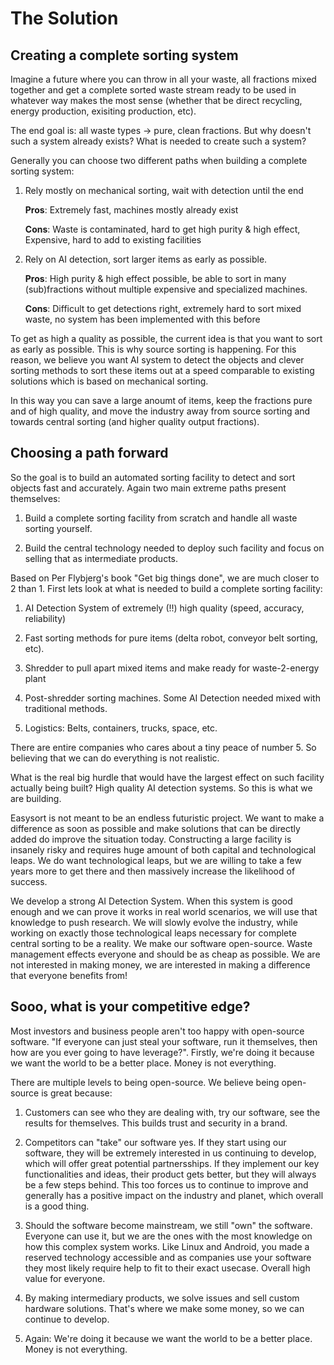 # The Solution

## Creating a complete sorting system

Imagine a future where you can throw in all your waste, all fractions mixed together and get a complete sorted waste stream ready to be used in whatever way makes the most sense (whether that be direct recycling, energy production, exisiting production, etc).

The end goal is: all waste types -> pure, clean fractions. But why doesn't such a system already exists? What is needed to create such a system?

Generally you can choose two different paths when building a complete sorting system:

1. Rely mostly on mechanical sorting, wait with detection until the end

    **Pros**: Extremely fast, machines mostly already exist

    **Cons**: Waste is contaminated, hard to get high purity & high effect, Expensive, hard to add to existing facilities

    
2. Rely on AI detection, sort larger items as early as possible.

    **Pros**: High purity & high effect possible, be able to sort in many (sub)fractions without multiple expensive and specialized machines.

    **Cons**: Difficult to get detections right, extremely hard to sort mixed waste, no system has been implemented with this before

To get as high a quality as possible, the current idea is that you want to sort as early as possible. This is why source sorting is happening. For this reason, we believe you want AI system to detect the objects and clever sorting methods to sort these items out at a speed comparable to existing solutions which is based on mechanical sorting. 

In this way you can save a large anoumt of items, keep the fractions pure and of high quality, and move the industry away from source sorting and towards central sorting (and higher quality output fractions).

## Choosing a path forward

So the goal is to build an automated sorting facility to detect and sort objects fast and accurately. Again two main extreme paths present themselves:

1. Build a complete sorting facility from scratch and handle all waste sorting yourself.

2. Build the central technology needed to deploy such facility and focus on selling that as intermediate products.

Based on Per Flybjerg's book "Get big things done", we are much closer to 2 than 1. First lets look at what is needed to build a complete sorting facility:

1. AI Detection System of extremely (!!) high quality (speed, accuracy, reliability)

2. Fast sorting methods for pure items (delta robot, conveyor belt sorting, etc).

3. Shredder to pull apart mixed items and make ready for waste-2-energy plant

4. Post-shredder sorting machines. Some AI Detection needed mixed with traditional methods.

5. Logistics: Belts, containers, trucks, space, etc.

There are entire companies who cares about a tiny peace of number 5. So believing that we can do everything is not realistic.

What is the real big hurdle that would have the largest effect on such facility actually being built? High quality AI detection systems. So this is what we are building.

Easysort is not meant to be an endless futuristic project. We want to make a difference as soon as possible and make solutions that can be directly added do improve the situation today. Constructing a large facility is insanely risky and requires huge amount of both capital and technological leaps. We do want technological leaps, but we are willing to take a few years more to get there and then massively increase the likelihood of success.

We develop a strong AI Detection System. When this system is good enough and we can prove it works in real world scenarios, we will use that knowledge to push research. We will slowly evolve the industry, while working on exactly those technological leaps necessary for complete central sorting to be a reality. We make our software open-source. Waste management effects everyone and should be as cheap as possible. We are not interested in making money, we are interested in making a difference that everyone benefits from!

## Sooo, what is your competitive edge?

Most investors and business people aren't too happy with open-source software. "If everyone can just steal your software, run it themselves, then how are you ever going to have leverage?". Firstly, we're doing it because we want the world to be a better place. Money is not everything.

There are multiple levels to being open-source. We believe being open-source is great because:

1. Customers can see who they are dealing with, try our software, see the results for themselves. This builds trust and security in a brand.

2. Competitors can "take" our software yes. If they start using our software, they will be extremely interested in us continuing to develop, which will offer great potential partnersships. If they implement our key functionalities and ideas, their product gets better, but they will always be a few steps behind. This too forces us to continue to improve and generally has a positive impact on the industry and planet, which overall is a good thing. 

3. Should the software become mainstream, we still "own" the software. Everyone can use it, but we are the ones with the most knowledge on how this complex system works. Like Linux and Android, you made a reserved technology accessible and as companies use your software they most likely require help to fit to their exact usecase. Overall high value for everyone.

4. By making intermediary products, we solve issues and sell custom hardware solutions. That's where we make some money, so we can continue to develop.

5. Again: We're doing it because we want the world to be a better place. Money is not everything.
